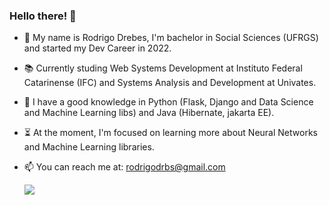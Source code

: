   ###        Hello there! 👋

- 🌱 My name is Rodrigo Drebes, I'm bachelor in Social Sciences (UFRGS) and started my Dev Career in 2022. 

- 📚 Currently studing Web Systems Development at Instituto Federal Catarinense (IFC) and Systems Analysis and Development at Univates.

- 📜 I have a good knowledge in Python (Flask, Django and Data Science and Machine Learning libs) and Java (Hibernate, jakarta EE).

- ⏳ At the moment, I'm focused on learning more about Neural Networks and Machine Learning libraries.

- 📫 You can reach me at: rodrigodrbs@gmail.com


   <a href="https://www.linkedin.com/in/rodrigodrebes/"><img src="https://img.shields.io/badge/LinkedIn-0077B5?style=for-the-badge&logo=linkedin&logoColor=white" target="_blank"></a>

